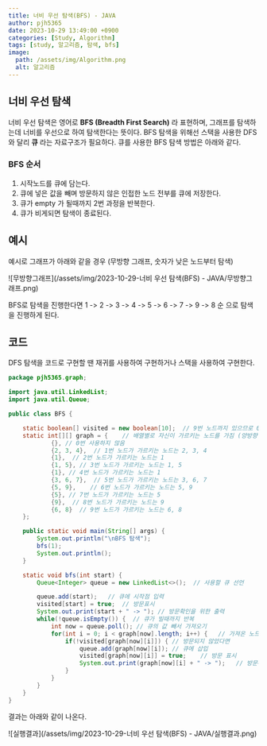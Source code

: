 ```yaml
---
title: 너비 우선 탐색(BFS) - JAVA
author: pjh5365
date: 2023-10-29 13:49:00 +0900
categories: [Study, Algorithm]
tags: [study, 알고리즘, 탐색, bfs]
image:
  path: /assets/img/Algorithm.png
  alt: 알고리즘
---
```


## 너비 우선 탐색

너비 우선 탐색은 영어로 **BFS (Breadth First Search)** 라 표현하며, 그래프를 탐색하는데 너비를 우선으로 하여 탐색한다는 뜻이다. BFS 탐색을 위해선 스택을 사용한 DFS와 달리 **큐** 라는 자료구조가 필요하다. 큐를 사용한 BFS 탐색 방법은 아래와 같다.

### BFS 순서

1. 시작노드를 큐에 담는다.
2. 큐에 넣은 값을 빼며 방문하지 않은 인접한 노드 전부를 큐에 저장한다.
3. 큐가 empty 가 될때까지 2번 과정을 반복한다.
5. 큐가 비게되면 탐색이 종료된다.

## 예시

예시로 그래프가 아래와 같을 경우 (무방향 그래프, 숫자가 낮은 노드부터 탐색)

![무방향그래프](/assets/img/2023-10-29-너비 우선 탐색(BFS) - JAVA/무방향그래프.png)

BFS로 탐색을 진행한다면 1 -> 2 -> 3 -> 4 -> 5 -> 6 -> 7 -> 9 -> 8 순 으로 탐색을 진행하게 된다.

## 코드

DFS 탐색을 코드로 구현할 땐 재귀를 사용하여 구현하거나 스택을 사용하여 구현한다.

```java
package pjh5365.graph;

import java.util.LinkedList;
import java.util.Queue;

public class BFS {

    static boolean[] visited = new boolean[10];  // 9번 노드까지 있으므로 0빼고 사용하기 위해 10개 필요
    static int[][] graph = {    // 배열별로 자신이 가르키는 노드를 가짐 (양방향 그래프임)
            {}, // 0번 사용하지 않음
            {2, 3, 4},  // 1번 노드가 가르키는 노드는 2, 3, 4
            {1},  // 2번 노드가 가르키는 노드는 1
            {1, 5}, // 3번 노드가 가르키는 노드는 1, 5
            {1}, // 4번 노드가 가르키는 노드는 1
            {3, 6, 7},  // 5번 노드가 가르키는 노드는 3, 6, 7
            {5, 9},    // 6번 노드가 가르키는 노드는 5, 9
            {5}, // 7번 노드가 가르키는 노드는 5
            {9},  // 8번 노드가 가르키는 노드는 9
            {6, 8}  // 9번 노드가 가르키는 노드는 6, 8
    };

    public static void main(String[] args) {
        System.out.println("\nBFS 탐색");
        bfs(1);
        System.out.println();
    }

    static void bfs(int start) {
        Queue<Integer> queue = new LinkedList<>();  // 사용할 큐 선언

        queue.add(start);   // 큐에 시작점 입력
        visited[start] = true;  // 방문표시
        System.out.print(start + " -> "); // 방문확인을 위한 출력
        while(!queue.isEmpty()) {  // 큐가 빌때까지 반복
            int now = queue.poll(); // 큐의 값 빼서 가져오기
            for(int i = 0; i < graph[now].length; i++) {   // 가져온 노드의 인접노드 전부를 탐색
                if(!visited[graph[now][i]]) { // 방문되지 않았다면
                    queue.add(graph[now][i]); // 큐에 삽입
                    visited[graph[now][i]] = true;    // 방문 표시
                    System.out.print(graph[now][i] + " -> ");   // 방문확인을 위한 출력
                }
            }
        }
    }
}
```

결과는 아래와 같이 나온다.

![실행결과](/assets/img/2023-10-29-너비 우선 탐색(BFS) - JAVA/실행결과.png)
